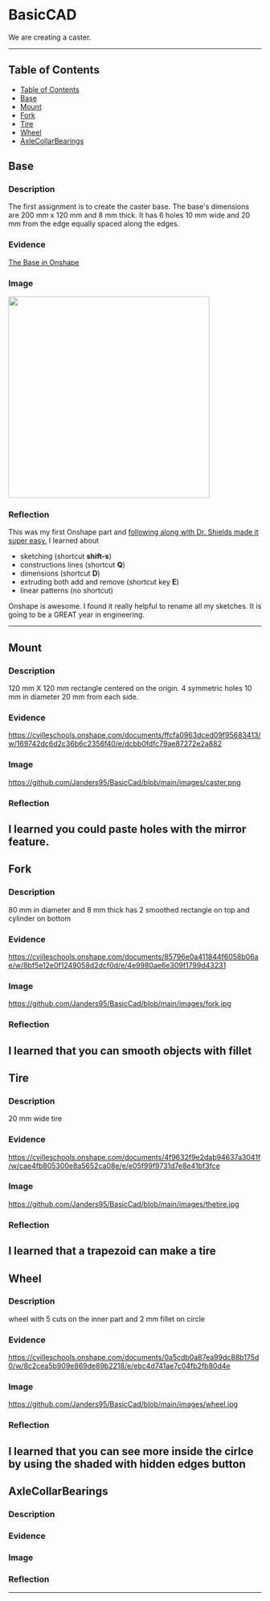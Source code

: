 
# BasicCAD

We are creating a caster.

---
## Table of Contents
* [Table of Contents](#Table-of-Contents)
* [Base](#Base)
* [Mount](#Mount)
* [Fork](#Fork)
* [Tire](#Tire)
* [Wheel](#Wheel)
* [AxleCollarBearings](#AxleCollarBearings)

## Base

### Description

The first assignment is to create the caster base.  The base's dimensions are 200 mm x 120 mm and 8 mm thick.  It has 6 holes 10 mm wide and 20 mm from the edge equally spaced along the edges.

### Evidence
[The Base in Onshape](https://cvilleschools.onshape.com/documents/0d70f655203ca304cb3c5b7d/w/f55603f962f6fc74f5548a68/e/41d730c570a8d75fce9f51b6)

### Image

<img src="https://github.com/OneCHSEngr/BasicCAD/blob/master/images/Base.jpg" width="400">

### Reflection

This was my first Onshape part and [following along with Dr. Shields made it super easy.](https://www.youtube.com/watch?v=93BFUD-HAG8&feature=emb_title&scrlybrkr=5670f0b4)  I learned about 
* sketching (shortcut **shift-s**)
* constructions lines (shortcut **Q**)
* dimensions (shortcut **D**)
* extruding both add and remove (shortcut key **E**)
* linear patterns (no shortcut)

Onshape is awesome.  I found it really helpful to rename all my sketches.  It is going to be a GREAT year in engineering.

---


## Mount

### Description
120 mm X 120 mm rectangle centered on the origin. 4 symmetric holes 10 mm in diameter 20 mm from each side.
### Evidence
https://cvilleschools.onshape.com/documents/ffcfa0963dced09f95683413/w/169742dc6d2c36b6c2356f40/e/dcbb0fdfc79ae87272e2a882
### Image
https://github.com/Janders95/BasicCad/blob/main/images/caster.png
### Reflection
I learned you could paste holes with the mirror feature.
---


## Fork

### Description
80 mm in diameter and 8 mm thick has 2 smoothed rectangle on top and cylinder on bottom
### Evidence
https://cvilleschools.onshape.com/documents/85796e0a411844f6058b06ae/w/8bf5e12e0f1249058d2dcf0d/e/4e9980ae6e309f1799d43231
### Image
https://github.com/Janders95/BasicCad/blob/main/images/fork.jpg
### Reflection

I learned that you can smooth objects with fillet
---


## Tire

### Description
20 mm wide tire 
### Evidence
https://cvilleschools.onshape.com/documents/4f9632f9e2dab94637a3041f/w/cae4fb805300e8a5652ca08e/e/e05f99f9731d7e8e41bf3fce
### Image
https://github.com/Janders95/BasicCad/blob/main/images/thetire.jpg
### Reflection
I learned that a trapezoid can make a tire
---


## Wheel

### Description
wheel with 5 cuts on the inner part and 2 mm fillet on circle

### Evidence
https://cvilleschools.onshape.com/documents/0a5cdb0a87ea99dc88b175d0/w/8c2cea5b909e869de89b2218/e/ebc4d741ae7c04fb2fb80d4e
### Image
https://github.com/Janders95/BasicCad/blob/main/images/wheel.jpg
### Reflection
I learned that you can see more inside the cirlce by using the shaded with hidden edges button
---


## AxleCollarBearings

### Description

### Evidence

### Image

### Reflection

---
